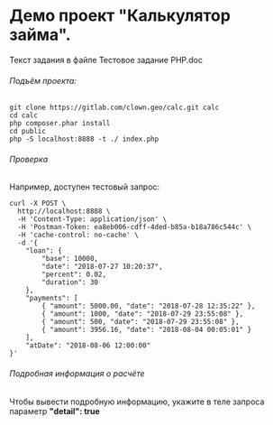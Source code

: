 # Демо проект "Калькулятор займа".

Текст задания в файле Тестовое задание PHP.doc

###### Подъём проекта:
```
git clone https://gitlab.com/clown.geo/calc.git calc 
cd calc 
php composer.phar install 
cd public 
php -S localhost:8888 -t ./ index.php
```

###### Проверка

Например, доступен тестовый запрос:

```
curl -X POST \
  http://localhost:8888 \
  -H 'Content-Type: application/json' \
  -H 'Postman-Token: ea8eb006-cdff-4ded-b85a-b18a786c544c' \
  -H 'cache-control: no-cache' \
  -d '{
	"loan": {
		"base": 10000,
		"date": "2018-07-27 10:20:37",
		"percent": 0.02,
		"duration": 30
	},
	"payments": [
		{ "amount": 5000.00, "date": "2018-07-28 12:35:22" },
		{ "amount": 1000, "date": "2018-07-29 23:55:08" },
		{ "amount": 500, "date": "2018-07-29 23:55:08" },
		{ "amount": 3956.16, "date": "2018-08-04 00:05:01" }
	],
	"atDate": "2018-08-06 12:00:00"
}'
```

###### Подробная информация о расчёте

Чтобы вывести подробную информацию, 
укажите в теле запроса параметр **"detail": true** 